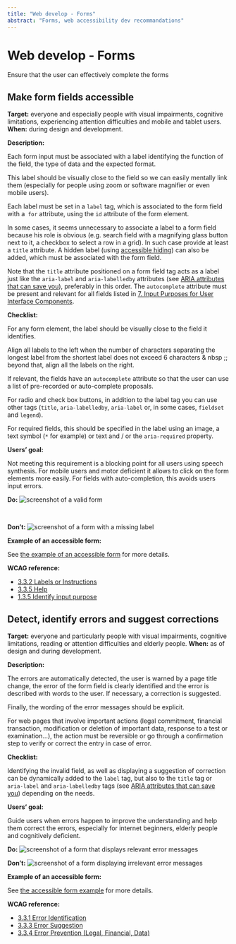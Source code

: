 ```yaml
---
title: "Web develop - Forms"
abstract: "Forms, web accessibility dev recommandations"
---
```


# Web develop - Forms

<p class="lead">Ensure that the user can effectively complete the forms</p>

## Make form fields accessible

**Target:** everyone and especially people with visual impairments, cognitive limitations, experiencing attention difficulties and mobile and tablet users.
**When:** during design and development.

**Description:**

Each form input must be associated with a label identifying the function of the field, the type of data and the expected format.

This label should be visually close to the field so we can easily mentally link them (especially for people using zoom or software magnifier or even mobile users).

Each label must be set in a `label` tag, which is associated to the form field with a` for` attribute, using the `id` attribute of the form element.

In some cases, it seems unnecessary to associate a label to a form field because his role is obvious (e.g. search field with a magnifying glass button next to it, a checkbox to select a row in a grid). In such case provide at least a `title` attribute. A hidden label (using <a href="../../components-examples/accessible-hiding/">accessible hiding</a>) can also be added, which must be associated with the form field.

Note that the `title` attribute positioned on a form field tag acts as a label just like the `aria-label` and `aria-labelledby` attributes (see [ARIA attributes that can save you](../../../articles/aria-attributes-that-can-save-you/)), preferably in this order.
The `autocomplete` attribute must be present and relevant for all fields listed in <a href="https://www.w3.org/TR/WCAG22/#input-purposes">7. Input Purposes for User Interface Components</a>.

**Checklist:**

For any form element, the label should be visually close to the field it identifies.

Align all labels to the left when the number of characters separating the longest label from the shortest label does not exceed 6 characters & nbsp ;; beyond that, align all the labels on the right.

If relevant, the fields have an `autocomplete` attribute so that the user can use a list of pre-recorded or auto-complete proposals.

For radio and check box buttons, in addition to the label tag you can use other tags (`title`, `aria-labelledby`, `aria-label` or, in some cases, `fieldset` and `legend`).

For required fields, this should be specified in the label using an image, a text symbol (`*` for example) or text and / or the `aria-required` property.

**Users’ goal:**

Not meeting this requirement is a blocking point for all users using speech synthesis. For mobile users and motor deficient it allows to click on the form elements more easily.
For fields with auto-completion, this avoids users input errors.

**Do:**
![screenshot of a valid form](../../images/formulaire.png)

&nbsp;

**Don’t:**
![screenshot of a form with a missing label](../../images/formulaire2.png)


**Example of an accessible form:**

See [the example of an accessible form](../../components-examples/forms/) for more details.

**<abbr>WCAG</abbr> reference:**  
- <a href="https://www.w3.org/TR/WCAG22/#labels-or-instructions">3.3.2 Labels or Instructions</a>
- <a href="https://www.w3.org/TR/WCAG22/#help">3.3.5 Help</a>
- <a href="https://www.w3.org/TR/WCAG22/#identify-input-purpose">1.3.5 Identify input purpose</a>


## Detect, identify errors and suggest corrections

**Target:** everyone and particularly people with visual impairments, cognitive limitations, reading or attention difficulties and elderly people.
**When:** as of design and during development.

**Description:**

The errors are automatically detected, the user is warned by a page title change, the error of the form field is clearly identified and the error is described with words to the user. If necessary, a correction is suggested.

Finally, the wording of the error messages should be explicit.

For web pages that involve important actions (legal commitment, financial transaction, modification or deletion of important data, response to a test or examination...), the action must be reversible or go through a confirmation step to verify or correct the entry in case of error.

**Checklist:**

Identifying the invalid field, as well as displaying a suggestion of correction can be dynamically added to the `label` tag, but also to the `title` tag or `aria-label` and `aria-labelledby` tags (see [ARIA attributes that can save you](../../../articles/aria-attributes-that-can-save-you/)) depending on the needs.

**Users’ goal:**

Guide users when errors happen to improve the understanding and help them correct the errors, especially for internet beginners, elderly people and cognitively deficient.

**Do:**
![screenshot of a form that displays relevant error messages](../../images/formulaire-ok.png)

**Don’t:**
![screenshot of a form displaying irrelevant error messages](../../images/formulaire-ko.png)


**Example of an accessible form:**

See [the accessible form example](../../components-examples/forms/) for more details.

**<abbr>WCAG</abbr> reference:**
- <a href="https://www.w3.org/TR/WCAG22/#error-identification">3.3.1 Error Identification</a>
- <a href="https://www.w3.org/TR/WCAG22/#error-suggestion">3.3.3 Error Suggestion</a>
- <a href="https://www.w3.org/TR/WCAG22/#error-prevention-legal-financial-data">3.3.4 Error Prevention (Legal, Financial, Data)</a>
